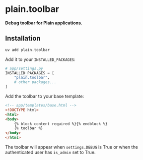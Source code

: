 # plain.toolbar

**Debug toolbar for Plain applications.**

## Installation

```bash
uv add plain.toolbar
```

Add it to your `INSTALLED_PACKAGES`:

```python
# app/settings.py
INSTALLED_PACKAGES = [
    "plain.toolbar",
    # other packages...
]
```

Add the toolbar to your base template:

```html
<!-- app/templates/base.html -->
<!DOCTYPE html>
<html>
<body>
    {% block content required %}{% endblock %}
    {% toolbar %}
</body>
</html>
```

The toolbar will appear when `settings.DEBUG` is True or when the authenticated user has `is_admin` set to True.
